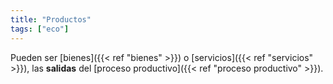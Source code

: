 ```yaml
---
title: "Productos"
tags: ["eco"]
---
```

Pueden ser [bienes]({{< ref "bienes" >}}) o [servicios]({{< ref "servicios" >}}), las **salidas** del [proceso productivo]({{< ref "proceso productivo" >}}).